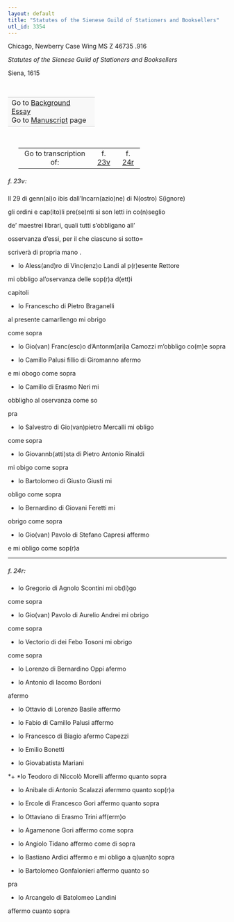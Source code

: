 ```yaml
---
layout: default
title: "Statutes of the Sienese Guild of Stationers and Booksellers"
utl_id: 3354
---
```



Chicago, Newberry Case Wing MS Z 46735 .916


*Statutes of the Sienese Guild of Stationers and Booksellers*


Siena, 1615


 

<table border="0.5" cellpadding="1" cellspacing="1" style="width: 200px; background-color:#F8F8F8;"><tbody style="border-color:#ccc"><tr style="border-color:#ccc"><td>Go to <a href="{{ site.baseurl }}/essay/055" target="_blank">Background Essay</a><br />
			Go to <a href="{{ site.baseurl }}/www/record.html?id=055" target="_blank">Manuscript</a> page</td>
</tr></tbody></table>
 


<table border="0.5" cellpadding="1" cellspacing="1" style="width: 280px; margin-left: 0.25in;"><tbody><tr style="border-color:#B3B6B7"><td style="text-align:center">Go to transcription of:</td>
<td style="text-align:center">f. <a href="#1">23v</a></td>
<td style="text-align:center">f. <a href="#2">24r</a></td>
</tr></tbody></table>
<h5 id="1" style="color:#555;">f. 23v:</h5>

Il 29 di genn(ai)o ibis dall’Incarn(azio)ne) di N(ostro) S(ignore)


gli ordini e cap(ito)li pre(se)nti si son letti in co(n)seglio


de’ maestrei librari, quali tutti s’obbligano all’


osservanza d’essi, per il che ciascuno si sotto=


scriverà di propria mano .


+ Io Aless(and)ro di Vinc(enz)o Landi al p(r)esente Rettore


mi obbligo al’oservanza delle sop(r)a d(ett)i


capitoli


+ Io Francescho di Pietro Braganelli


al presente camarllengo mi obrigo


come sopra


+ Io Gio(van) Franc(esc)o d’Antonm(ari)a Camozzi m’obbligo co(m)e sopra


+ Io Camillo Palusi fillio di Giromanno afermo


e mi obogo come sopra


+ Io Camillo di Erasmo Neri mi


obbligho al oservanza come so


pra


+ Io Salvestro di Gio(van)pietro Mercalli mi obligo


come sopra


+ Io Giovannb(atti)sta di Pietro Antonio Rinaldi


mi obigo come sopra


+ Io Bartolomeo di Giusto Giusti mi


obligo come sopra


+ Io Bernardino di Giovani Feretti mi


obrigo come sopra


+ Io Gio(van) Pavolo di Stefano Capresi affermo


e mi obligo come sop(r)a


<hr /><h5 id="2" style="color:#555;">f. 24r:</h5>

+ Io Gregorio di Agnolo Scontini mi ob(li)go


come sopra


+ Io Gio(van) Pavolo di Aurelio Andrei mi obrigo


come sopra


+ Io Vectorio di dei Febo Tosoni mi obrigo


come sopra


+ Io Lorenzo di Bernardino Oppi afermo


+ Io Antonio di Iacomo Bordoni


afermo


+ Io Ottavio di Lorenzo Basile affermo


+ Io Fabio di Camillo Palusi affermo


+ Io Francesco di Biagio afermo Capezzi


+ Io Emilio Bonetti


+ Io Giovabatista Mariani


*+ *Io Teodoro di Niccolò Morelli affermo quanto sopra


+ Io Anibale di Antonio Scalazzi afermmo quanto sop(r)a


+ Io Ercole di Francesco Gori affermo quanto sopra


+ Io Ottaviano di Erasmo Trini aff(erm)o


+ Io Agamenone Gori affermo come sopra


+ Io Angiolo Tidano affermo come di sopra


+ Io Bastiano Ardici affermo e mi obligo a q(uan)to sopra


+ Io Bartolomeo Gonfalonieri affermo quanto so


pra


+ Io Arcangelo di Batolomeo Landini


affermo cuanto sopra

